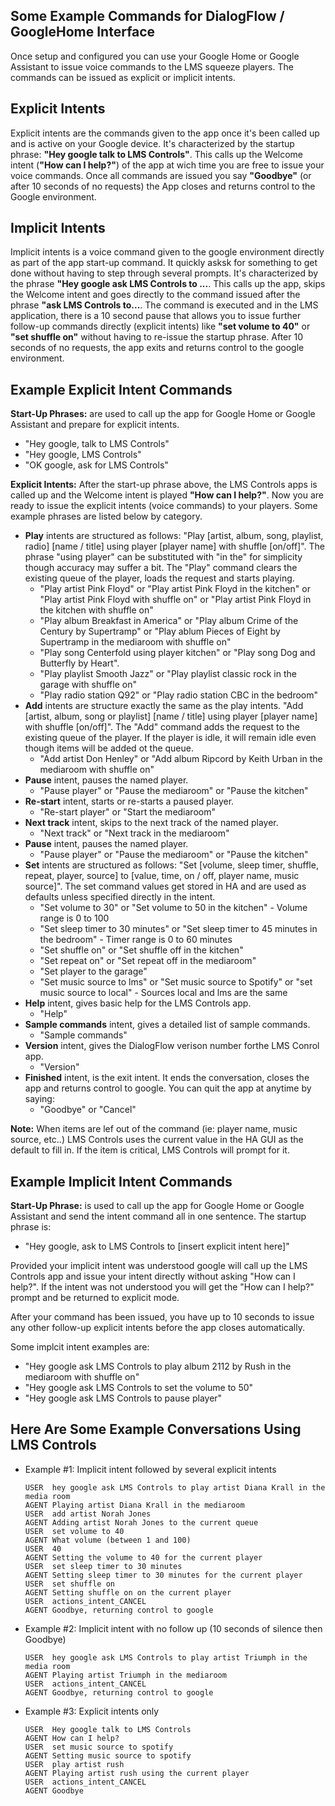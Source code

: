 ## Some Example Commands for DialogFlow / GoogleHome Interface
Once setup and configured you can use your Google Home or Google Assistant to issue voice commands to the LMS squeeze players.  The commands can be issued as explicit or implicit intents. 
## Explicit Intents
Explicit intents are the commands given to the app once it's been called up and is active on your Google device.  It's characterized by the startup phrase:  **"Hey google talk to LMS Controls"**.  This calls up the Welcome intent (**"How can I help?"**) of the app at wich time you are free to issue your voice commands.  Once all commands are issued you say **"Goodbye"** (or after 10 seconds of no requests) the App closes and returns control to the Google environment.
## Implicit Intents
Implicit intents is a voice command given to the google environment directly as part of the app start-up command.  It quickly asksk for something to get done without having to step through several prompts.  It's characterized by the phrase **"Hey google ask LMS Controls to ...**.  This calls up the app, skips the Welcome intent and goes directly to the command issued after the phrase **"ask LMS Controls to...**.  The command is executed and in the LMS application, there is a 10 second pause that allows you to issue further follow-up commands directly (explicit intents) like **"set volume to 40"** or **"set shuffle on"** without having to re-issue the startup phrase.  After 10 seconds of no requests, the app exits and returns control to the google environment.
## Example Explicit Intent Commands
**Start-Up Phrases:** are used to call up the app for Google Home or Google Assistant and prepare for explicit intents.
  - "Hey google, talk to LMS Controls"
  - "Hey google, LMS Controls"
  - "OK google, ask for LMS Controls"

**Explicit Intents:** After the start-up phrase above, the LMS Controls apps is called up and the Welcome intent is played **"How can I help?"**. Now you are ready to issue the explicit intents (voice commands) to your players. Some example phrases are listed below by category.
- **Play** intents are structured as follows:  "Play [artist, album, song, playlist, radio] [name / title] using player [player name] with shuffle [on/off]".  The phrase "using player" can be substituted with "in the" for simplicity though accuracy may suffer a bit.  The "Play" command clears the existing queue of the player, loads the request and starts playing.
  - "Play artist Pink Floyd" or "Play artist Pink Floyd in the kitchen" or "Play artist Pink Floyd with shuffle on" or "Play artist Pink Floyd in the kitchen with shuffle on"
  - "Play album Breakfast in America" or "Play album Crime of the Century by Supertramp" or "Play ablum Pieces of Eight by Supertramp in the mediaroom with shuffle on"
  - "Play song Centerfold using player kitchen" or "Play song Dog and Butterfly by Heart".
  - "Play playlist Smooth Jazz" or "Play playlist classic rock in the garage with shuffle on"
  - "Play radio station Q92" or "Play radio station CBC in the bedroom"
- **Add** intents are structure exactly the same as the play intents. "Add [artist, album, song or playlist] [name / title] using player [player name] with shuffle [on/off]".  The "Add" command adds the request to the existing queue of the player.  If the player is idle, it will remain idle even though items will be added ot the queue.
  - "Add artist Don Henley" or "Add album Ripcord by Keith Urban in the mediaroom with shuffle on"
- **Pause** intent, pauses the named player.
  - "Pause player" or "Pause the mediaroom" or "Pause the kitchen"
- **Re-start** intent, starts or re-starts a paused player.
  - "Re-start player" or "Start the mediaroom"
- **Next track** intent, skips to the next track of the named player.
  - "Next track" or "Next track in the mediaroom"
- **Pause** intent, pauses the named player.
  - "Pause player" or "Pause the mediaroom" or "Pause the kitchen"
- **Set** intents are structured as follows:  "Set [volume, sleep timer, shuffle, repeat, player, source] to [value, time, on / off, player name, music source]". The set command values get stored in HA and are used as defaults unless specified directly in the intent.
  - "Set volume to 30" or "Set volume to 50 in the kitchen" - Volume range is 0 to 100
  - "Set sleep timer to 30 minutes" or "Set sleep timer to 45 minutes in the bedroom" - Timer range is 0 to 60 minutes
  - "Set shuffle on" or "Set shuffle off in the kitchen"
  - "Set repeat on" or "Set repeat off in the mediaroom"
  - "Set player to the garage"
  - "Set music source to lms" or "Set music source to Spotify" or "set music source to local" - Sources local and lms are the same
- **Help** intent, gives basic help for the LMS Controls app.
  - "Help"
- **Sample commands** intent, gives a detailed list of sample commands.
  - "Sample commands"
- **Version** intent, gives the DialogFlow verison number forthe LMS Conrol app.
  - "Version"
- **Finished** intent, is the exit intent.  It ends the conversation, closes the app and returns control to google.  You can quit the app at anytime by saying:
  - "Goodbye" or "Cancel"

**Note:**  When items are lef out of the command (ie: player name, music source, etc..) LMS Controls uses the current value in the HA GUI as the default to fill in.  If the item is critical, LMS Controls will prompt for it.
## Example Implicit Intent Commands
**Start-Up Phrase:** is used to call up the app for Google Home or Google Assistant and send the intent command all in one sentence. The startup phrase is:

  - "Hey google, ask to LMS Controls to [insert explicit intent here]"
  
Provided your implicit intent was understood google will call up the LMS Controls app and issue your intent directly without asking "How can I help?". If the intent was not understood you will get the "How can I help?" prompt and be returned to explicit mode.

After your command has been issued, you have up to 10 seconds to issue any other follow-up explicit intents before the app closes automatically.

Some implcit intent examples are:
  - "Hey google ask LMS Controls to play album 2112 by Rush in the mediaroom with shuffle on"
  - "Hey google ask LMS Controls to set the volume to 50"
  - "Hey google ask LMS Controls to pause player"

## Here Are Some Example Conversations Using LMS Controls
- Example #1: Implicit intent followed by several explicit intents

      USER	hey google ask LMS Controls to play artist Diana Krall in the media room
      AGENT	Playing artist Diana Krall in the mediaroom
      USER	add artist Norah Jones
      AGENT	Adding artist Norah Jones to the current queue
      USER	set volume to 40
      AGENT	What volume (between 1 and 100)
      USER	40
      AGENT	Setting the volume to 40 for the current player
      USER	set sleep timer to 30 minutes
      AGENT	Setting sleep timer to 30 minutes for the current player
      USER	set shuffle on
      AGENT	Setting shuffle on on the current player
      USER	actions_intent_CANCEL
      AGENT	Goodbye, returning control to google

- Example #2: Implicit intent with no follow up (10 seconds of silence then Goodbye)

      USER	hey google ask LMS Controls to play artist Triumph in the media room
      AGENT	Playing artist Triumph in the mediaroom
      USER	actions_intent_CANCEL
      AGENT	Goodbye, returning control to google
 
- Example #3: Explicit intents only

      USER	Hey google talk to LMS Controls
      AGENT	How can I help?
      USER	set music source to spotify
      AGENT	Setting music source to spotify
      USER	play artist rush
      AGENT	Playing artist rush using the current player
      USER	actions_intent_CANCEL
      AGENT	Goodbye
    

